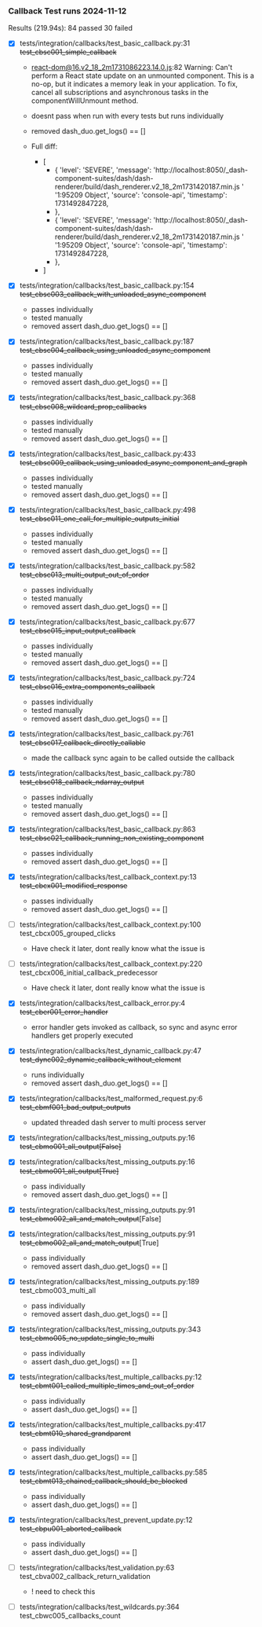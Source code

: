 ### Callback Test runs 2024-11-12

Results (219.94s):
84 passed
30 failed
  - [x] tests/integration/callbacks/test_basic_callback.py:31 ~~test_cbsc001_simple_callback~~ 
    - react-dom@16.v2_18_2m1731086223.14.0.js:82 Warning: Can't perform a React state update on an unmounted component. This is a no-op, but it indicates a memory leak in your application. To fix, cancel all subscriptions and asynchronous tasks in the componentWillUnmount method.

    - doesnt pass when run with every tests but runs individually

    - removed dash_duo.get_logs() == [] 

    - Full diff:

        - [
            + {
                'level': 'SEVERE',
                'message': 'http://localhost:8050/_dash-component-suites/dash/dash-renderer/build/dash_renderer.v2_18_2m1731420187.min.js '
                 '1:95209 Object',
                 'source': 'console-api',
                 'timestamp': 1731492847228,
            + },
            + {
                 'level': 'SEVERE',
                 'message': 'http://localhost:8050/_dash-component-suites/dash/dash-renderer/build/dash_renderer.v2_18_2m1731420187.min.js '
                '1:95209 Object',
                'source': 'console-api',
                'timestamp': 1731492847228,
            + },
        + ]

  - [x] tests/integration/callbacks/test_basic_callback.py:154 ~~test_cbsc003_callback_with_unloaded_async_component~~
    - passes individually 
    - tested manually
    - removed assert dash_duo.get_logs() == []
  - [x] tests/integration/callbacks/test_basic_callback.py:187 ~~test_cbsc004_callback_using_unloaded_async_component~~
    - passes individually 
    - tested manually
    - removed assert dash_duo.get_logs() == []
  - [x] tests/integration/callbacks/test_basic_callback.py:368 ~~test_cbsc008_wildcard_prop_callbacks~~
    - passes individually 
    - tested manually
    - removed assert dash_duo.get_logs() == []
  - [x] tests/integration/callbacks/test_basic_callback.py:433 ~~test_cbsc009_callback_using_unloaded_async_component_and_graph~~
    - passes individually 
    - tested manually
    - removed assert dash_duo.get_logs() == [] 
  - [x] tests/integration/callbacks/test_basic_callback.py:498 ~~test_cbsc011_one_call_for_multiple_outputs_initial~~
    - passes individually 
    - tested manually
    - removed assert dash_duo.get_logs() == [] 
  - [x] tests/integration/callbacks/test_basic_callback.py:582 ~~test_cbsc013_multi_output_out_of_order~~
    - passes individually 
    - tested manually
    - removed assert dash_duo.get_logs() == [] 
  - [x] tests/integration/callbacks/test_basic_callback.py:677 ~~test_cbsc015_input_output_callback~~
    - passes individually 
    - tested manually
    - removed assert dash_duo.get_logs() == [] 
  - [x] tests/integration/callbacks/test_basic_callback.py:724 ~~test_cbsc016_extra_components_callback~~
    - passes individually 
    - tested manually
    - removed assert dash_duo.get_logs() == [] 
  - [x] tests/integration/callbacks/test_basic_callback.py:761 ~~test_cbsc017_callback_directly_callable~~
    - made the callback sync again to be called outside the callback
  - [x] tests/integration/callbacks/test_basic_callback.py:780 ~~test_cbsc018_callback_ndarray_output~~
    - passes individually 
    - tested manually
    - removed assert dash_duo.get_logs() == [] 
  - [x] tests/integration/callbacks/test_basic_callback.py:863 ~~test_cbsc021_callback_running_non_existing_component~~
    - passes individually
    - removed assert dash_duo.get_logs() == [] 
  - [x] tests/integration/callbacks/test_callback_context.py:13 ~~test_cbcx001_modified_response~~
    - passes individually
    - removed assert dash_duo.get_logs() == [] 
  - [ ] tests/integration/callbacks/test_callback_context.py:100 test_cbcx005_grouped_clicks
    - Have check it later, dont really know what the issue is 
  - [ ] tests/integration/callbacks/test_callback_context.py:220 test_cbcx006_initial_callback_predecessor
    - Have check it later, dont really know what the issue is 
  - [x] tests/integration/callbacks/test_callback_error.py:4 ~~test_cber001_error_handler~~
    - error handler gets invoked as callback, so sync and async error handlers get properly executed 
  - [x] tests/integration/callbacks/test_dynamic_callback.py:47 ~~test_dync002_dynamic_callback_without_element~~
    - runs individually
    - removed assert dash_duo.get_logs() == [] 
  - [x] tests/integration/callbacks/test_malformed_request.py:6 ~~test_cbmf001_bad_output_outputs~~
    - updated threaded dash server to multi process server
  - [x] tests/integration/callbacks/test_missing_outputs.py:16 ~~test_cbmo001_all_output[False]~~
  - [x] tests/integration/callbacks/test_missing_outputs.py:16 ~~test_cbmo001_all_output[True]~~
    - pass individually
    - removed assert dash_duo.get_logs() == [] 
  - [x] tests/integration/callbacks/test_missing_outputs.py:91 ~~test_cbmo002_all_and_match_output~~[False]
  - [x] tests/integration/callbacks/test_missing_outputs.py:91 ~~test_cbmo002_all_and_match_output~~[True]
    - pass individually
    - removed assert dash_duo.get_logs() == [] 
  - [x] tests/integration/callbacks/test_missing_outputs.py:189 test_cbmo003_multi_all
    - pass individually
    - removed assert dash_duo.get_logs() == [] 
  - [x] tests/integration/callbacks/test_missing_outputs.py:343 ~~test_cbmo005_no_update_single_to_multi~~
    - pass individually
    - assert dash_duo.get_logs() == []
  - [x] tests/integration/callbacks/test_multiple_callbacks.py:12 ~~test_cbmt001_called_multiple_times_and_out_of_order~~
    - pass individually
    - assert dash_duo.get_logs() == []
  - [x] tests/integration/callbacks/test_multiple_callbacks.py:417 ~~test_cbmt010_shared_grandparent~~
    - pass individually
    - assert dash_duo.get_logs() == []
  - [x] tests/integration/callbacks/test_multiple_callbacks.py:585 ~~test_cbmt013_chained_callback_should_be_blocked~~
    - pass individually
    - assert dash_duo.get_logs() == []
  - [x] tests/integration/callbacks/test_prevent_update.py:12 ~~test_cbpu001_aborted_callback~~
    - pass individually
    - assert dash_duo.get_logs() == []
  - [ ] tests/integration/callbacks/test_validation.py:63 test_cbva002_callback_return_validation
    - ! need to check this 
  - [ ] tests/integration/callbacks/test_wildcards.py:364 test_cbwc005_callbacks_count